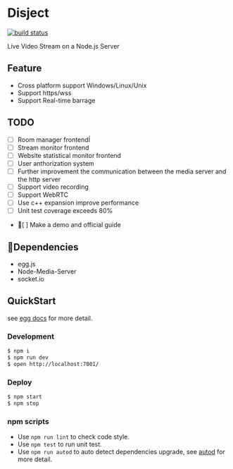 # Disject

[![build status][travis-image]][travis-url]

[travis-image]:https://travis-ci.org/disject/disject-server.svg?branch=master
[travis-url]: https://travis-ci.org/disject/disject-server

Live Video Stream on a Node.js Server

## Feature
- Cross platform support Windows/Linux/Unix
- Support https/wss
- Support Real-time barrage

## TODO
- [ ] Room manager frontendÍ
- [ ] Stream monitor frontend
- [ ] Website statistical monitor frontend
- [ ] User anthorization system
- [ ] Further improvement the communication between the media server and the http server
- [ ] Support video recording
- [ ] Support WebRTC
- [ ] Use c++ expansion improve performance
- [ ] Unit test coverage exceeds 80%
- [ ] Make a demo and official guide

## Dependencies

- egg.js
- Node-Media-Server
- socket.io

## QuickStart

<!-- add docs here for user -->

see [egg docs][egg] for more detail.

### Development

```bash
$ npm i
$ npm run dev
$ open http://localhost:7001/
```

### Deploy

```bash
$ npm start
$ npm stop
```

### npm scripts

- Use `npm run lint` to check code style.
- Use `npm test` to run unit test.
- Use `npm run autod` to auto detect dependencies upgrade, see [autod](https://www.npmjs.com/package/autod) for more detail.


[egg]: https://eggjs.org
